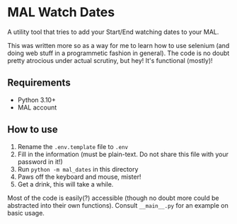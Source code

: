 # MAL Watch Dates

A utility tool that tries to add your Start/End watching dates to your MAL.

This was written more so as a way for me to learn how to use selenium
(and doing web stuff in a programmetic fashion in general).
The code is no doubt pretty atrocious under actual scrutiny, but hey!
It's functional (mostly)!

## Requirements

-   Python 3.10+
-   MAL account

## How to use

1. Rename the `.env.template` file to `.env`
2. Fill in the information (must be plain-text. Do not share this file with your password in it!)
3. Run `python -m mal_dates` in this directory
4. Paws off the keyboard and mouse, mister!
5. Get a drink, this will take a while.

Most of the code is easily(?) accessible
(though no doubt more could be abstracted into their own functions).
Consult `__main__.py` for an example on basic usage.
